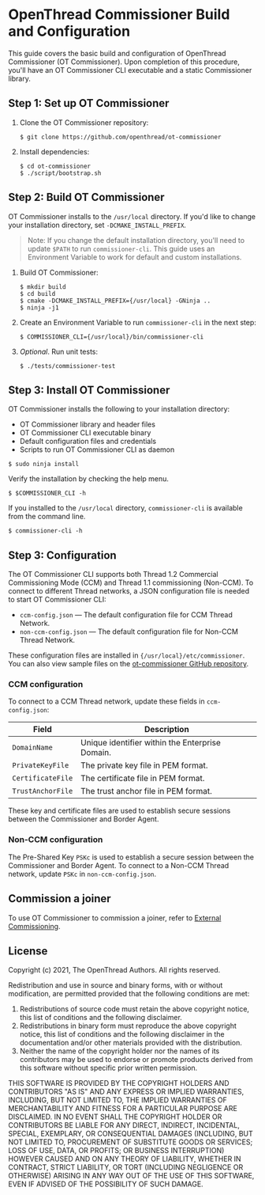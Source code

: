# OpenThread Commissioner Build and Configuration

This guide covers the basic build and configuration of OpenThread Commissioner
(OT Commissioner). Upon completion of this procedure, you'll have an OT
Commissioner CLI executable and a static Commissioner library.

## Step 1: Set up OT Commissioner

1.  Clone the OT Commissioner repository:

        $ git clone https://github.com/openthread/ot-commissioner

1.  Install dependencies:

        $ cd ot-commissioner
        $ ./script/bootstrap.sh

## Step 2: Build OT Commissioner

OT Commissioner installs to the `/usr/local` directory. If you'd like to change
your installation directory, set `-DCMAKE_INSTALL_PREFIX`.

> Note: If you change the default installation directory, you'll need to update
`$PATH` to run `commissioner-cli`. This guide uses an Environment Variable to
work for default and custom installations.

1.  Build OT Commissioner:

        $ mkdir build
        $ cd build
        $ cmake -DCMAKE_INSTALL_PREFIX={/usr/local} -GNinja ..
        $ ninja -j1

1.  Create an Environment Variable to run `commissioner-cli` in the next step:

        $ COMMISSIONER_CLI={/usr/local}/bin/commissioner-cli

1.  _Optional_. Run unit tests:

        $ ./tests/commissioner-test

## Step 3: Install OT Commissioner

OT Commissioner installs the following to your installation directory:

*   OT Commissioner library and header files
*   OT Commissioner CLI executable binary
*   Default configuration files and credentials
*   Scripts to run OT Commissioner CLI as daemon

```
$ sudo ninja install
```

Verify the installation by checking the help menu.

```
$ $COMMISSIONER_CLI -h
```

If you installed to the `/usr/local` directory, `commissioner-cli` is available
from the command line.

```
$ commissioner-cli -h
```

## Step 3: Configuration

The OT Commissioner CLI supports both Thread 1.2 Commercial Commissioning Mode
(CCM) and Thread 1.1 commissioning (Non-CCM). To connect to different Thread
networks, a JSON configuration file is needed to start OT Commissioner CLI:

*   `ccm-config.json` — The default configuration file for CCM Thread Network.
*   `non-ccm-config.json` — The default configuration file for Non-CCM Thread
    Network.

These configuration files are installed in `{/usr/local}/etc/commissioner`. You can
also view sample files on the [ot-commissioner GitHub repository](https://github.com/openthread/ot-commissioner/tree/main/src/app/etc/commissioner).

### CCM configuration

To connect to a CCM Thread network, update these fields in `ccm-config.json`:

Field | Description
----|----
`DomainName` | Unique identifier within the Enterprise Domain.
`PrivateKeyFile` | The private key file in PEM format.
`CertificateFile` | The certificate file in PEM format.
`TrustAnchorFile` | The trust anchor file in PEM format.

These key and certificate files are used to establish secure sessions between
the Commissioner and Border Agent.

### Non-CCM configuration

The Pre-Shared Key `PSKc` is used to establish a secure session between the
Commissioner and Border Agent. To connect to a Non-CCM Thread network, update
`PSKc` in `non-ccm-config.json`.

## Commission a joiner

To use OT Commissioner to commission a joiner, refer to [External
Commissioning](../border-router/external-commissioning/index.md).

## License

Copyright (c) 2021, The OpenThread Authors.
All rights reserved.

Redistribution and use in source and binary forms, with or without
modification, are permitted provided that the following conditions are met:
1. Redistributions of source code must retain the above copyright
   notice, this list of conditions and the following disclaimer.
2. Redistributions in binary form must reproduce the above copyright
   notice, this list of conditions and the following disclaimer in the
   documentation and/or other materials provided with the distribution.
3. Neither the name of the copyright holder nor the
   names of its contributors may be used to endorse or promote products
   derived from this software without specific prior written permission.

THIS SOFTWARE IS PROVIDED BY THE COPYRIGHT HOLDERS AND CONTRIBUTORS "AS IS"
AND ANY EXPRESS OR IMPLIED WARRANTIES, INCLUDING, BUT NOT LIMITED TO, THE
IMPLIED WARRANTIES OF MERCHANTABILITY AND FITNESS FOR A PARTICULAR PURPOSE
ARE DISCLAIMED. IN NO EVENT SHALL THE COPYRIGHT HOLDER OR CONTRIBUTORS BE
LIABLE FOR ANY DIRECT, INDIRECT, INCIDENTAL, SPECIAL, EXEMPLARY, OR
CONSEQUENTIAL DAMAGES (INCLUDING, BUT NOT LIMITED TO, PROCUREMENT OF
SUBSTITUTE GOODS OR SERVICES; LOSS OF USE, DATA, OR PROFITS; OR BUSINESS
INTERRUPTION) HOWEVER CAUSED AND ON ANY THEORY OF LIABILITY, WHETHER IN
CONTRACT, STRICT LIABILITY, OR TORT (INCLUDING NEGLIGENCE OR OTHERWISE)
ARISING IN ANY WAY OUT OF THE USE OF THIS SOFTWARE, EVEN IF ADVISED OF THE
POSSIBILITY OF SUCH DAMAGE.
